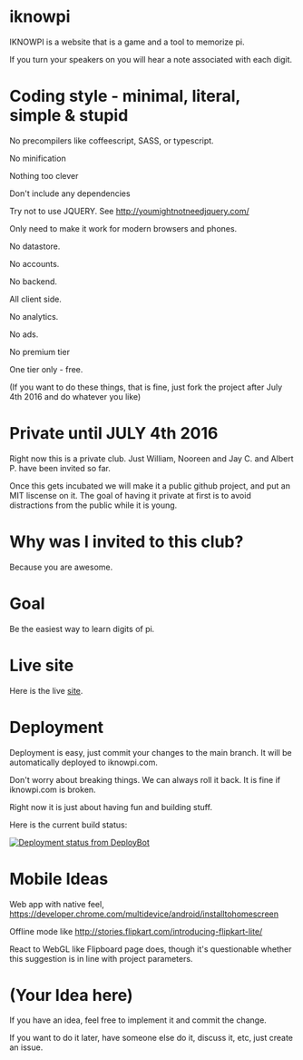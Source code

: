 # iknowpi

IKNOWPI is a website that is a game and a tool to memorize pi.

If you turn your speakers on you will hear a note associated with each digit.



# Coding style - minimal, literal, simple & stupid

No precompilers like coffeescript, SASS, or typescript.

No minification

Nothing too clever

Don't include any dependencies

Try not to use JQUERY. See http://youmightnotneedjquery.com/ 

Only need to make it work for modern browsers and phones.

No datastore.

No accounts.

No backend.

All client side.

No analytics.

No ads.

No premium tier

One tier only - free.

(If you want to do these things, that is fine, just fork the project after July 4th 2016 and do whatever you like)


# Private until JULY 4th 2016

Right now this is a private club. Just William, Nooreen and Jay C. and Albert P. have been invited so far.

Once this gets incubated we will make it a public github project, and put an MIT liscense on it. The goal of having it private at first is to avoid distractions from the public while it is young.


# Why was I invited to this club?

Because you are awesome.



# Goal
Be the easiest way to learn digits of pi.



# Live site
Here is the live [site](http://iknowpi.com/ "I KNOW PI").



# Deployment
Deployment is easy, just commit your changes to the main branch. It will be automatically deployed to iknowpi.com.

Don't worry about breaking things. We can always roll it back. It is fine if iknowpi.com is broken.

Right now it is just about having fun and building stuff.

Here is the current build status: 

[![Deployment status from DeployBot](https://imgegg.deploybot.com/badge/23779030001725/74039.svg)](http://deploybot.com)


# Mobile Ideas

Web app with native feel, https://developer.chrome.com/multidevice/android/installtohomescreen

Offline mode like http://stories.flipkart.com/introducing-flipkart-lite/

React to WebGL like Flipboard page does, though it's questionable whether this suggestion is in line with project parameters.




# (Your Idea here)

If you have an idea, feel free to implement it and commit the change.

If you want to do it later, have someone else do it, discuss it, etc, just create an issue.


